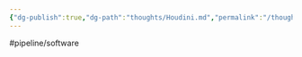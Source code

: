 ```yaml
---
{"dg-publish":true,"dg-path":"thoughts/Houdini.md","permalink":"/thoughts/houdini/","hide":true}
---
```


#pipeline/software